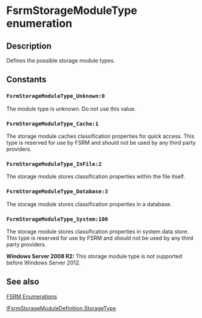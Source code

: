 # FsrmStorageModuleType enumeration

## Description

Defines the possible storage module types.

## Constants

### `FsrmStorageModuleType_Unknown:0`

The module type is unknown. Do not use this value.

### `FsrmStorageModuleType_Cache:1`

The storage module caches classification properties for quick access. This type is reserved for use by FSRM
and should not be used by any third party providers.

### `FsrmStorageModuleType_InFile:2`

The storage module stores classification properties within the file itself.

### `FsrmStorageModuleType_Database:3`

The storage module stores classification properties in a database.

### `FsrmStorageModuleType_System:100`

The storage module stores classification properties in system data store. This type is reserved for use by
FSRM and should not be used by any third party providers.

**Windows Server 2008 R2:** This storage module type is not supported before Windows Server 2012.

## See also

[FSRM Enumerations](https://learn.microsoft.com/previous-versions/windows/desktop/fsrm/fsrm-enumerations)

[IFsrmStorageModuleDefinition.StorageType](https://learn.microsoft.com/previous-versions/windows/desktop/api/fsrmpipeline/nf-fsrmpipeline-ifsrmstoragemoduledefinition-get_storagetype)